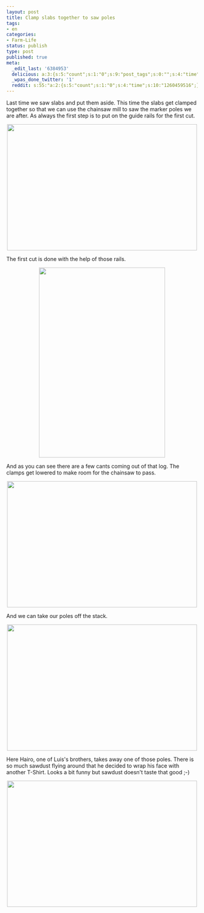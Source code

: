 ```yaml
---
layout: post
title: Clamp slabs together to saw poles
tags:
- en
categories:
- Farm-Life
status: publish
type: post
published: true
meta:
  _edit_last: '6384953'
  delicious: a:3:{s:5:"count";s:1:"0";s:9:"post_tags";s:0:"";s:4:"time";s:10:"1261364274";}
  _wpas_done_twitter: '1'
  reddit: s:55:"a:2:{s:5:"count";s:1:"0";s:4:"time";s:10:"1260459516";}";
---
```

Last time we saw slabs and put them aside. This time the slabs get clamped together so that we can use the chainsaw mill to saw the marker poles we are after. As always the first step is to put on the guide rails for the first cut.

<a href="http://www.flickr.com/photos/34665899@N00/4136457241" title="View '' on Flickr.com"><div style="text-align:center;"><img src="http://farm3.static.flickr.com/2547/4136457241_8f30ebc9ce.jpg" alt="" border="0" width="500" height="332" /></div></a>

The first cut is done with the help of those rails.

<a href="http://www.flickr.com/photos/34665899@N00/4136457595" title="View '' on Flickr.com"><div style="text-align:center;"><img src="http://farm3.static.flickr.com/2723/4136457595_a6e6c217dd.jpg" alt="" border="0" width="332" height="500" /></div></a>

And as you can see there are a few cants coming out of that log. The clamps get lowered to make room for the chainsaw to pass.

<a href="http://www.flickr.com/photos/34665899@N00/4137222100" title="View '' on Flickr.com"><div style="text-align:center;"><img src="http://farm3.static.flickr.com/2495/4137222100_6197eee7a5.jpg" alt="" border="0" width="500" height="332" /></div></a>

And we can take our poles off the stack.

<a href="http://www.flickr.com/photos/34665899@N00/4136458335" title="View '' on Flickr.com"><div style="text-align:center;"><img src="http://farm3.static.flickr.com/2755/4136458335_d1cdbfdcd1.jpg" alt="" border="0" width="500" height="332" /></div></a>

Here Hairo, one of Luis's brothers, takes away one of those poles. There is so much sawdust flying around that he decided to wrap his face with another T-Shirt. Looks a bit funny but sawdust doesn't taste that good ;-)

<a href="http://www.flickr.com/photos/34665899@N00/4136458645" title="View '' on Flickr.com"><div style="text-align:center;"><img src="http://farm3.static.flickr.com/2770/4136458645_432214f22d.jpg" alt="" border="0" width="500" height="332" /></div></a>
